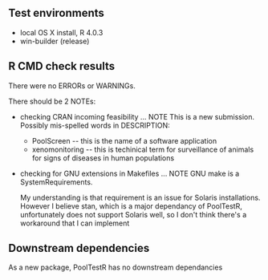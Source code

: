 ## Test environments
* local OS X install, R 4.0.3
* win-builder (release)

## R CMD check results
There were no ERRORs or WARNINGs. 

There should be 2 NOTEs:
* checking CRAN incoming feasibility ... NOTE
  This is a new submission.
  Possibly mis-spelled words in DESCRIPTION:
  * PoolScreen -- this is the name of a software application
  * xenomonitoring -- this is techinical term for surveillance of animals for signs of diseases in human populations
  
* checking for GNU extensions in Makefiles ... NOTE
  GNU make is a SystemRequirements.
  
  My understanding is that requirement is an issue for Solaris installations. However I believe stan, which is a major dependancy of PoolTestR, unfortunately does not support Solaris well, so I don't think there's a workaround that I can implement 
  

## Downstream dependencies
As a new package, PoolTestR has no downstream dependancies
